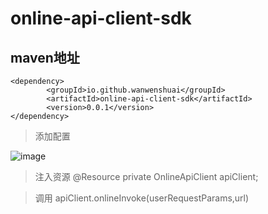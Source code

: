 # online-api-client-sdk
## maven地址
```
<dependency>
        <groupId>io.github.wanwenshuai</groupId>
        <artifactId>online-api-client-sdk</artifactId>
        <version>0.0.1</version>
</dependency>
```
> 添加配置

![image](https://github.com/wanwenshuai/online-api-client-sdk/assets/92237291/def2c6e8-5a09-44ba-9e53-7aa247b6f7db)

> 注入资源
@Resource
private OnlineApiClient apiClient;

> 调用
apiClient.onlineInvoke(userRequestParams,url)

